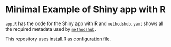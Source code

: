 # Minimal Example of Shiny app with R

[`app.R`](app.R) has the code for the Shiny app with R and [`methodshub.yaml`](methodshub.yaml) shows all the required metadata used by [`methodshub`](https://github.com/GESIS-Methods-Hub/methodshub).

This repository uses [install.R](install.R) as [configuration file](https://mybinder.readthedocs.io/en/latest/using/config_files.html).
